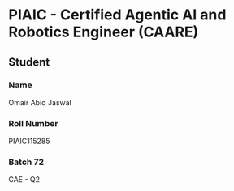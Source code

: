 # PIAIC - Certified Agentic AI and Robotics Engineer (CAARE)

## Student

### Name
Omair Abid Jaswal

### Roll Number
PIAIC115285

### Batch 72
CAE - Q2

